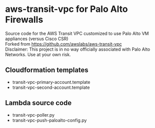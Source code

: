 # aws-transit-vpc for Palo Alto Firewalls
Source code for the AWS Transit VPC customized to use Palo Alto VM appliances (versus Cisco CSR)  
Forked from https://github.com/awslabs/aws-transit-vpc  
Disclaimer: This project is in no way officially associated with Palo Alto Networks. Use at your own risk.

## Cloudformation templates

- transit-vpc-primary-account.template
- transit-vpc-second-account.template

## Lambda source code

- transit-vpc-poller.py
- transit-vpc-push-paloalto-config.py
